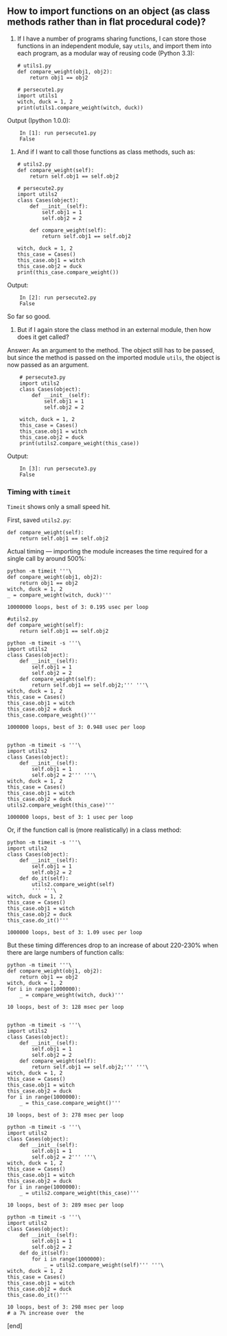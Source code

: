 ## How to import functions on an object (as class methods rather than in flat procedural code)?

 1. If I have a number of programs sharing functions, I can store those functions in an independent module, say `utils`, and import them into each program, as a modular way of reusing code (Python 3.3):

        # utils1.py
        def compare_weight(obj1, obj2):
            return obj1 == obj2

        # persecute1.py
        import utils1
        witch, duck = 1, 2
        print(utils1.compare_weight(witch, duck))

 Output (Ipython 1.0.0):

        In [1]: run persecute1.py
        False

 1. And if I want to call those functions as class methods, such as:

        # utils2.py
        def compare_weight(self):
            return self.obj1 == self.obj2

        # persecute2.py
        import utils2
        class Cases(object):
            def __init__(self):
                self.obj1 = 1
                self.obj2 = 2

            def compare_weight(self):
                return self.obj1 == self.obj2

        witch, duck = 1, 2
        this_case = Cases()
        this_case.obj1 = witch
        this_case.obj2 = duck
        print(this_case.compare_weight())

 Output: 

        In [2]: run persecute2.py
        False

 So far so good. 

 1. But if I again store the class method in an external module, then how does it get called?

 Answer: As an argument to the method. The object still has to be passed, but since the method is passed on the imported module `utils`, the object is now passed as an argument.

        # persecute3.py
        import utils2
        class Cases(object):
            def __init__(self):
                self.obj1 = 1
                self.obj2 = 2

        witch, duck = 1, 2
        this_case = Cases()
        this_case.obj1 = witch
        this_case.obj2 = duck
        print(utils2.compare_weight(this_case))

 Output:

        In [3]: run persecute3.py
        False

### Timing with `timeit`

`Timeit` shows only a small speed hit.

First, saved `utils2.py`:

~~~
def compare_weight(self):
    return self.obj1 == self.obj2
~~~

Actual timing — importing the module increases the time required for a single call by around 500%:

~~~
python -m timeit '''\
def compare_weight(obj1, obj2):
    return obj1 == obj2
witch, duck = 1, 2
_ = compare_weight(witch, duck)'''

10000000 loops, best of 3: 0.195 usec per loop

#utils2.py
def compare_weight(self):
    return self.obj1 == self.obj2

python -m timeit -s '''\
import utils2
class Cases(object):
    def __init__(self):
        self.obj1 = 1
        self.obj2 = 2
    def compare_weight(self):
        return self.obj1 == self.obj2;''' '''\
witch, duck = 1, 2
this_case = Cases()
this_case.obj1 = witch
this_case.obj2 = duck
this_case.compare_weight()'''

1000000 loops, best of 3: 0.948 usec per loop


python -m timeit -s '''\
import utils2
class Cases(object):
    def __init__(self):
        self.obj1 = 1
        self.obj2 = 2''' '''\
witch, duck = 1, 2
this_case = Cases()
this_case.obj1 = witch
this_case.obj2 = duck
utils2.compare_weight(this_case)'''

1000000 loops, best of 3: 1 usec per loop
~~~

Or, if the function call is (more realistically) in a class method:

~~~
python -m timeit -s '''\
import utils2
class Cases(object):
    def __init__(self):
        self.obj1 = 1
        self.obj2 = 2
    def do_it(self):
        utils2.compare_weight(self)
        ''' '''\
witch, duck = 1, 2
this_case = Cases()
this_case.obj1 = witch
this_case.obj2 = duck
this_case.do_it()'''

1000000 loops, best of 3: 1.09 usec per loop
~~~

But these timing differences drop to an increase of about 220-230% when there are large numbers of function calls:

~~~
python -m timeit '''\
def compare_weight(obj1, obj2):
    return obj1 == obj2
witch, duck = 1, 2
for i in range(1000000):
    _ = compare_weight(witch, duck)'''

10 loops, best of 3: 128 msec per loop


python -m timeit -s '''\
import utils2
class Cases(object):
    def __init__(self):
        self.obj1 = 1
        self.obj2 = 2
    def compare_weight(self):
        return self.obj1 == self.obj2;''' '''\
witch, duck = 1, 2
this_case = Cases()
this_case.obj1 = witch
this_case.obj2 = duck
for i in range(1000000):
    _ = this_case.compare_weight()'''
    
10 loops, best of 3: 278 msec per loop

python -m timeit -s '''\
import utils2
class Cases(object):
    def __init__(self):
        self.obj1 = 1
        self.obj2 = 2''' '''\
witch, duck = 1, 2
this_case = Cases()
this_case.obj1 = witch
this_case.obj2 = duck
for i in range(1000000):
    _ = utils2.compare_weight(this_case)'''

10 loops, best of 3: 289 msec per loop

python -m timeit -s '''\
import utils2
class Cases(object):
    def __init__(self):
        self.obj1 = 1
        self.obj2 = 2
    def do_it(self):
        for i in range(1000000):
            _ = utils2.compare_weight(self)''' '''\
witch, duck = 1, 2
this_case = Cases()
this_case.obj1 = witch
this_case.obj2 = duck
this_case.do_it()'''

10 loops, best of 3: 298 msec per loop
# a 7% increase over  the 
~~~

[end]
